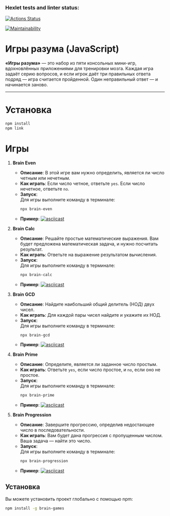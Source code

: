 ### Hexlet tests and linter status:
[![Actions Status](https://github.com/Licoler/frontend-project-44/actions/workflows/hexlet-check.yml/badge.svg)](https://github.com/Licoler/frontend-project-44/actions)

[![Maintainability](https://api.codeclimate.com/v1/badges/d8439cc97c5c542a2ab4/maintainability)](https://codeclimate.com/github/Licoler/frontend-project-44/maintainability)

# Игры разума (JavaScript)

**«Игры разума»** — это набор из пяти консольных мини-игр, вдохновлённых приложениями для тренировки мозга. Каждая игра задаёт серию вопросов, и если игрок даёт три правильных ответа подряд — игра считается пройденной. Один неправильный ответ — и начинается заново.

---

# Установка

```bash
npm install
npm link
```
# Игры

1. **Brain Even**
   - **Описание**: В этой игре вам нужно определить, является ли число четным или нечетным.
   - **Как играть**: Если число четное, ответьте `yes`. Если число нечетное, ответьте `no`.
   - **Запуск**:  
     Для игры выполните команду в терминале:
     ```bash
     npx brain-even
     ```
   - **Пример**:
    [![asciicast](https://asciinema.org/a/0aq1ZY3AAbevSExOUESHMqpWz.svg)](https://asciinema.org/a/0aq1ZY3AAbevSExOUESHMqpWz)


1. **Brain Calc**
   - **Описание**: Решайте простые математические выражения. Вам будет предложена математическая задача, и нужно посчитать результат.
   - **Как играть**: Ответьте на выражение результатом вычисления.
   - **Запуск**:  
     Для игры выполните команду в терминале:
     ```bash
     npx brain-calc
     ```
   - **Пример**:
     [![asciicast](https://asciinema.org/a/FVeGDz27PLM2TWtK1uypCc8Aq.svg)](https://asciinema.org/a/FVeGDz27PLM2TWtK1uypCc8Aq)

2. **Brain GCD**
   - **Описание**: Найдите наибольший общий делитель (НОД) двух чисел.
   - **Как играть**: Для каждой пары чисел найдите и укажите их НОД.
   - **Запуск**:  
     Для игры выполните команду в терминале:
     ```bash
     npx brain-gcd
     ```
   - **Пример**:
     [![asciicast](https://asciinema.org/a/1MYO2oiIhU8mvm5JYLTL3eAGd.svg)](https://asciinema.org/a/1MYO2oiIhU8mvm5JYLTL3eAGd)
3. **Brain Prime**
   - **Описание**: Определите, является ли заданное число простым.
   - **Как играть**: Ответьте `yes`, если число простое, и `no`, если оно не простое.
   - **Запуск**:  
     Для игры выполните команду в терминале:
     ```bash
     npx brain-prime
     ```
   - **Пример**:
     [![asciicast](https://asciinema.org/a/AZovejlTG52CRX5Sq2kDYGyho.svg)](https://asciinema.org/a/AZovejlTG52CRX5Sq2kDYGyho)

4. **Brain Progression**
   - **Описание**: Завершите прогрессию, определив недостающее число в последовательности.
   - **Как играть**: Вам будет дана прогрессия с пропущенным числом. Ваша задача — найти это число.
   - **Запуск**:  
     Для игры выполните команду в терминале:
     ```bash
     npx brain-progression
     ```
   - **Пример**:
     [![asciicast](https://asciinema.org/a/8L9j2eVFt7JA95GZcftb90prh.svg)](https://asciinema.org/a/8L9j2eVFt7JA95GZcftb90prh)

## Установка

Вы можете установить проект глобально с помощью npm:

```bash
npm install -g brain-games

```








